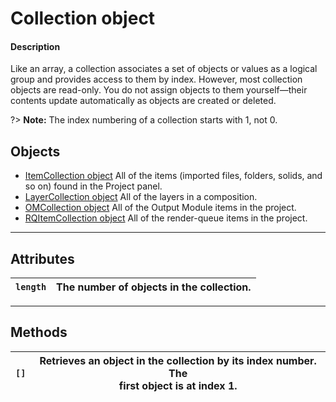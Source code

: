 # Collection object

#### Description

Like an array, a collection associates a set of objects or values as a logical group and provides access to them by index. However, most collection objects are read-only. You do not assign objects to them yourself—their contents update automatically as objects are created or deleted.

?> **Note:** The index numbering of a collection starts with 1, not 0.

## Objects

- [ItemCollection object](../items/itemcollection.md) All of the items (imported files, folders, solids, and so on) found in the Project panel.
- [LayerCollection object](../layers/layercollection.md) All of the layers in a composition.
- [OMCollection object](../renderqueue/omcollection.md) All of the Output Module items in the project.
- [RQItemCollection object](../renderqueue/rqitemcollection.md) All of the render-queue items in the project.

---

## Attributes

| `length`   | The number of objects in the collection.   |
|------------|--------------------------------------------|

---

## Methods

| `[]`   | Retrieves an object in the collection by its index number. The<br/>first object is at index 1.   |
|--------|--------------------------------------------------------------------------------------------------|

